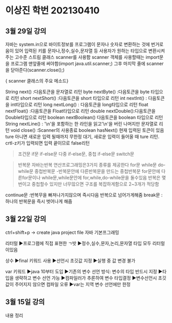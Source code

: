 # 이상진 학번 202130410

## 3월 29일 강의
자바는 system.in으로 바이트정보를 프로그램이 문자나 숫자로 변환하는 것에 번거로움이 있어
입력된 키를 문자나,정수,실수,문자열 등 사용자가 원하는 타입으로 변환시켜주는 고수준 스트림 클래스 scanner를 사용함
scanner 객체를 사용할때는 import문을 프로그램 맨앞줄에 써야함(import java.util.scanner;)
그후 마지막 줄에 scanner을 닫아준다(scanner.close();)

{ scanner 클래스의 주요 메소드}

String next() :다음토큰을 문자열로 리턴
byte nextByte() :다음토큰을 byte 타입으로 리턴
short nextShort() :다음토큰을 short 타입으로 리턴
int nextInt() : 다음토큰을 int타입으로 리턴
long nextLong() : 다음토큰을 long타입으로 리턴
float nextFloat() :다음토큰을 Float타입으로 리턴
double nextDouble():다음토큰을 Double타입으로 리턴
boolean nextBoolean() 다음토큰을 boolean 타입으로 리턴
String nextLine() : '\n'을 포함하는 한 라인을 읽고'\n'을 버린 나머지만 문자열로 리턴
void close()  :Scanner의 사용종료
boolean hasNext() 현재 입력된 토큰이 있음ture 아니면 새로운 입력 될때까지 무한정 대기, 새로운 입력이 들어올 때 ture 리턴. crtl-z키가 입력되면 입력 끝이므로 false리턴

>조건문
if문
if-else문
다중 if-else문, 중첩 if-else문
switch문

>반복문
자바는반복 연산프로그래밍은3가지 종류를 제공한다
for문
while문
do-while문
중첩반복문
-반복문안에 다른반복문을 만드는 중첩반복문
for문안에 다른for문이나 while문,while문안에 for,while,do-while문을 둘수있음
반복은 몇번이고 중첩할수 있지만 너무많으면 구조를 복잡하게함으로 2~3개가 적당함

continue문 :반복무을 빠져나가지않으며 즉시다음 반복으로 넘어가게해줌
break문 : 하나의 반복문을 즉시 벗어나게 해줌



## 3월 22일 강의
ctrl+shift+p -> create java project file
자바 기본프그래밍

리터럴
▶프로그램에 직접 표현한 ㄱ밧
▶정수,실수,문자,논리,문자열 타입 모두 리터럴이있음

상수
▶final 키워드 사용
▶선언시 초깃값 지정
▶실행 중 값 변경 불가

var 키워드
▶java 10부터 도입
▶기존의 변수 선언 방식: 변수의 타입 반드시 지정
▶타입을 생략하고 변수 선언 가능
▶컴파일러가 추론하여 변수 타입결정
▶변수선언시 초깃값이 주어지지 않으면 컴파일 오류
▶var는 지역 변수 선언에만 한정


## 3월 15일 강의
내용 정리  



